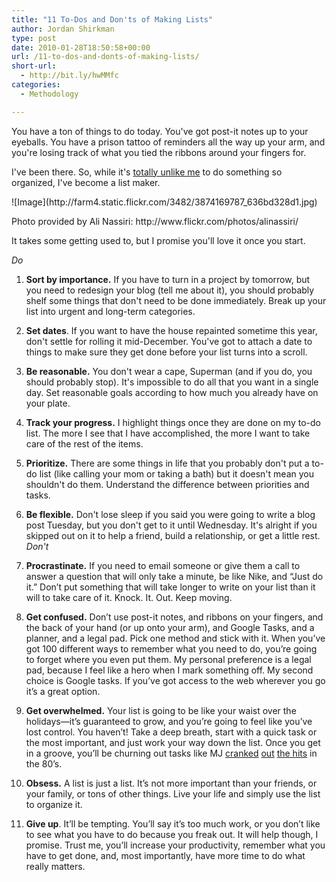 ```yaml
---
title: "11 To-Dos and Don'ts of Making Lists"
author: Jordan Shirkman
type: post
date: 2010-01-28T18:50:58+00:00
url: /11-to-dos-and-donts-of-making-lists/
short-url:
  - http://bit.ly/hwMMfc
categories:
  - Methodology

---
```

You have a ton of things to do today. You've got post-it notes up to your eyeballs. You have a prison tattoo of reminders all the way up your arm, and you're losing track of what you tied the ribbons around your fingers for.

I've been there. So, while it's [totally unlike me](http://www.personalitypage.com/ENTP.html) to do something so organized, I've become a list maker.

<div style="width: 510px" class="wp-caption alignnone">
  ![Image](http://farm4.static.flickr.com/3482/3874169787_636bd328d1.jpg)
  
  <p class="wp-caption-text">
    Photo provided by Ali Nassiri: http://www.flickr.com/photos/alinassiri/
  </p>
</div>

It takes some getting used to, but I promise you'll love it once you start.

_Do_</p> 

  1. **Sort by importance.** If you have to turn in a project by tomorrow, but you need to redesign your blog (tell me about it), you should probably shelf some things that don't need to be done immediately. Break up your list into urgent and long-term categories.
  2. **Set dates**. If you want to have the house repainted sometime this year, don't settle for rolling it mid-December. You've got to attach a date to things to make sure they get done before your list turns into a scroll.
  3. **Be reasonable.** You don't wear a cape, Superman (and if you do, you should probably stop). It's impossible to do all that you want in a single day. Set reasonable goals according to how much you already have on your plate.
  4. **Track your progress.** I highlight things once they are done on my to-do list. The more I see that I have accomplished, the more I want to take care of the rest of the items.
  5. **Prioritize.** There are some things in life that you probably don't put a to-do list (like calling your mom or taking a bath) but it doesn't mean you shouldn't do them. Understand the difference between priorities and tasks.
  6. **Be flexible.** Don't lose sleep if you said you were going to write a blog post Tuesday, but you don't get to it until Wednesday. It's alright if you skipped out on it to help a friend, build a relationship, or get a little rest.
<span style="font-style:italic;">Don't</span>

  7. **Procrastinate.** If you need to email someone or give them a call to answer a question that will only take a minute, be like Nike, and “Just do it.” Don’t put something that will take longer to write on your list than it will to take care of it. Knock. It. Out. Keep moving.
  8. **Get confused.** Don’t use post-it notes, and ribbons on your fingers, and the back of your hand (or up onto your arm), and Google Tasks, and a planner, and a legal pad. Pick one method and stick with it. When you’ve got 100 different ways to remember what you need to do, you’re going to forget where you even put them. My personal preference is a legal pad, because I feel like a hero when I mark something off. My second choice is Google tasks. If you’ve got access to the web wherever you go it’s a great option.
  9. **Get overwhelmed.** Your list is going to be like your waist over the holidays—it’s guaranteed to grow, and you’re going to feel like you’ve lost control. You haven’t! Take a deep breath, start with a quick task or the most important, and just work your way down the list. Once you get in a groove, you’ll be churning out tasks like MJ [cranked](http://www.youtube.com/watch?v=Uqxo1SKB0z8) [out](http://www.youtube.com/watch?v=sOnqjkJTMaA) [the hits](http://www.youtube.com/watch?v=Zi_XLOBDo_Y) in the 80’s.
 10. **Obsess.** A list is just a list. It’s not more important than your friends, or your family, or tons of other things. Live your life and simply use the list to organize it.
 11. **Give up**. It’ll be tempting. You’ll say it’s too much work, or you don’t like to see what you have to do because you freak out. It will help though, I promise. Trust me, you’ll increase your productivity, remember what you have to get done, and, most importantly, have more time to do what really matters.

<span style="font-style:italic;"><br /> </span>
